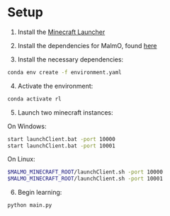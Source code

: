 # Setup

1. Install the [Minecraft Launcher](https://www.minecraft.net/en-us/download)

2. Install the dependencies for MalmO, found [here](https://github.com/Microsoft/malmo/blob/master/scripts/python-wheel/README.md)


3. Install the necessary dependencies: 
```bash
conda env create -f environment.yaml
```

4. Activate the environment: 
```bash
conda activate rl
```

5. Launch two minecraft instances:

On Windows:
```bash
start launchClient.bat -port 10000
start launchClient.bat -port 10001
```
On Linux:
```bash
$MALMO_MINECRAFT_ROOT/launchClient.sh -port 10000
$MALMO_MINECRAFT_ROOT/launchClient.sh -port 10001
```

6. Begin learning:
```bash
python main.py
```